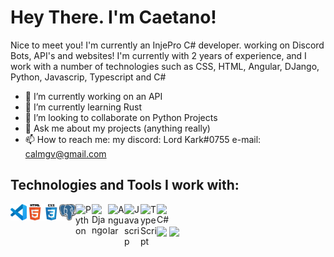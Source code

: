 # Hey There. I'm Caetano!

Nice to meet you! I'm currently an InjePro C# developer.
working on Discord Bots, API's and websites! I'm currently with 2 years of experience, and I work with a number of technologies such as CSS, HTML, Angular, DJango, Python, Javascrip, Typescript and C#

- 🔭 I’m currently working on an API
- 🌱 I’m currently learning Rust
- 👯 I’m looking to collaborate on Python Projects
- 💬 Ask me about my projects (anything really)
- 📫 How to reach me: my discord: Lord Kark#0755 
e-mail: calmgv@gmail.com

## Technologies and Tools I work with:

<img align="left" alt="Visual Studio Code" width="26px" src="https://raw.githubusercontent.com/github/explore/80688e429a7d4ef2fca1e82350fe8e3517d3494d/topics/visual-studio-code/visual-studio-code.png" />
<img align="left" alt="HTML5" width="26px" src="https://raw.githubusercontent.com/github/explore/80688e429a7d4ef2fca1e82350fe8e3517d3494d/topics/html/html.png" />
<img align="left" alt="CSS3" width="26px" src="https://raw.githubusercontent.com/github/explore/80688e429a7d4ef2fca1e82350fe8e3517d3494d/topics/css/css.png" />
<img align="left" alt="PostgreSQL" width="26px" src="https://raw.githubusercontent.com/github/explore/80688e429a7d4ef2fca1e82350fe8e3517d3494d/topics/postgresql/postgresql.png" />
<img align="left" alt="Python" width="26px" src="https://cdn.iconscout.com/icon/free/png-256/python-3521655-2945099.png" />
<img align="left" alt="Django" width="26px" src="https://icon-library.com/images/django-icon/django-icon-0.jpg"/>
<img align="left" alt="Angular" width="26px" src="https://icon-library.com/images/angularjs-icon/angularjs-icon-10.jpg"/>
<img align="left" alt="Javascrip" width="26px" src="https://icon-library.com/images/91de50e59c_66889.png"/>
<img align="left" alt="TypeScript" width="26px" src="https://icon-library.com/images/mit-icon/mit-icon-25.jpg"/>
<img align="left" alt="C#" width="26px" src="https://icon-library.com/images/official-icon/official-icon-9.jpg"/>

<br/>
<br/>


<img align="center" src="https://github-readme-stats-mauve-mu-95.vercel.app/api?username=caetanovidal&theme=vue-dark&show_icons=true&work=work">
<img align="center" src="https://github-readme-stats-mauve-mu-95.vercel.app/api/top-langs/?username=caetanovidal&theme=vue-dark&work=work">
<!--START_SECTION:waka-->
<!--END_SECTION:waka-->
